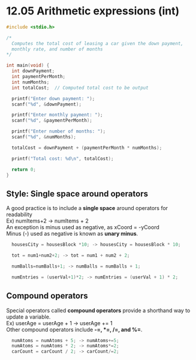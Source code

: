 # 12.05 Arithmetic expressions (int)

```c
#include <stdio.h>

/*
  Computes the total cost of leasing a car given the down payment,
  monthly rate, and number of months
*/

int main(void) {
  int downPayment;
  int paymentPerMonth;
  int numMonths;
  int totalCost;  // Computed total cost to be output

  printf("Enter down payment: ");
  scanf("%d", &downPayment);

  printf("Enter monthly payment: ");
  scanf("%d", &paymentPerMonth);

  printf("Enter number of months: ");
  scanf("%d", &numMonths);

  totalCost = downPayment + (paymentPerMonth * numMonths);

  printf("Total cost: %d\n", totalCost);

  return 0;
}
```

## Style: Single space around operators
A good practice is to include a **single space** around operators for readability   
Ex) numItems+2 -> numItems + 2   
An exception is minus used as negative, as xCoord = -yCoord   
Minus (-) used as negative is known as **unary minus**.   
```c
  housesCity = housesBlock *10; -> housesCity = housesBlock * 10;

  tot = num1+num2+2; -> tot = num1 + num2 + 2;

  numBalls=numBalls+1; -> numBalls = numBalls + 1;

  numEntries = (userVal+1)*2; -> numEntries = (userVal + 1) * 2;
```

## Compound operators
Special operators called **compound operators** provide a shorthand way to update a variable.   
Ex) userAge = userAge + 1 -> userAge += 1   
Other compound operators include **-=, *=, /=, and %=**.   
```c
  numAtoms = numAtoms + 5; -> numAtoms+=5;
  numAtoms = numAtoms * 2; -> numAtoms*=2;
  carCount = carCount / 2; -> carCount/=2; 
```
